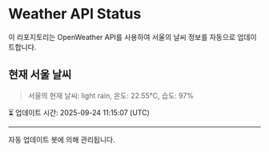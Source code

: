 
# Weather API Status

이 리포지토리는 OpenWeather API를 사용하여 서울의 날씨 정보를 자동으로 업데이트합니다.

## 현재 서울 날씨
> 서울의 현재 날씨: light rain, 온도: 22.55°C, 습도: 97%

⏳ 업데이트 시간: 2025-09-24 11:15:07 (UTC)

---
자동 업데이트 봇에 의해 관리됩니다.
